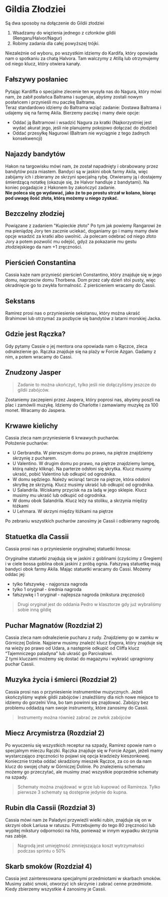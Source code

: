 # Gildia Złodziei

Są dwa sposoby na dołączenie do Gildii złodziei

1. Wsadzamy do więzienia jednego z członków gildii (Rengaru/Halvor/Nagur)
2. Robimy zadania dla całej powyższej trójki.

Niezależnie od wyboru, po wszystkim idziemy do Kardifa, który opowiada nam o spotkaniu za chatą Halvora. Tam walczymy z Atillą lub otrzymujemy od niego klucz, który otwiera kanały.

## Fałszywy posłaniec

Pytając Kardiffa o specjalne zlecenie ten wysyła nas do Nagura, który mówi nam, że zabił posłańca Baltrama i sugeruje, abyśmy zostali nowym posłańcem i przynieśli mu paczkę Baltrama.  
Teraz standardowo idziemy do Baltrama wziąć zadanie: Dostawa Baltrama i udajemy się na farmę Akila. Bierzemy paczkę i mamy dwie opcje:  
- Oddać ją Baltramowi i wsadzić Nagura za kratki (Najkorzystniej jest wydać akurat jego, jeśli nie planujemy pokojowo dołączać do złodziei)  
- Oddać przesyłkę Nagurowi (Baltram nie wyciągnie z tego żadnych konsekwencji)

## Najazdy bandytów

Hakon na targowisku mówi nam, że został napadnięty i obrabowany przez bandytów poza miastem. Bandyci są w jaskini obok farmy Akila, więc zabijamy ich i zbieramy ze skrzyni specjalną rybę. Otwieramy ją i dostajemy śmierdzącą notatkę (okazuje się, że Halvor handluje z bandytami). Na koniec pogadajcie z Hakonem by zakończyć zadanie.  
**Nie poleca się go wydawać, jako że to po prostu strzał w kolano, biorąc pod uwagę ilość złota, którą możemy u niego zyskać.**

## Bezczelny złodziej

Powiązane z zadaniem "Kupieckie złoto" Po tym jak powiemy Rangarowi że ma pieniądzę Jory ten zacznie uciekać, doganiamy go i mamy mamy dwie opcje wsadzić za kratki albo uwolnić. Ja polecam odebrać od niego złoto Jory a potem pozwolić mu odejść, gdyż za pokazanie mu gestu złodziejskiego da nam +1 zręczności.

## Pierścień Constantina

Cassia każe nam przynieść pierścień Constantino, który znajduje się w jego domu, naprzeciw domu Thorbena. Dom przez cały dzień stoi pusty, więc okradnięcie go to zwykła formalność. Z pierścieniem wracamy do Cassii.

## Sekstans

Ramirez prosi nas o przyniesienie sekstansu, który można ukraść Brahimowi lub otrzymać za pozbycie się bandytów z latarni morskiej Jacka.

## Gdzie jest Rączka?

Gdy pytamy Cassie o jej mentora ona opowiada nam o Rączce, zleca odnalezienie go. Rączka znajduje się na plaży w Forcie Azgan. Gadamy z nim, a potem wracamy do Cassi.

## Znudzony Jasper

> Zadanie to można ukończyć, tylko jeśli nie dołączyliśmy jeszcze do gildii zabójców.

Zostaniemy zaczepieni przez Jaspera, który poprosi nas, abyśmy poszli na plac i zamówili muzykę. Idziemy do Charlotte i zamawiamy muzykę za 100 monet. Wracamy do Jaspera.

## Krwawe kielichy

Cassia zleca nam przyniesienie 6 krwawych pucharów.  
Położenie pucharów:
- U Gerbrandta. W pierwszym domu po prawo, na piętrze znajdziemy skrzynię z pucharem.
- U Valentino. W drugim domu po prawo, na piętrze znajdziemy lampę, którą należy kliknąć. Na parterze odsłoni się skrytka. Klucz musimy ukraść, pobić Valentino lub odkupić od ogrodnika.
- W domu sędziego. Należy wcisnąć tarcze na piętrze, która odsłoni skrytkę ze skrzynią. Klucz musimy ukraść lub odkupić od ogrodnika.
- U Salandrila. Wciskamy przycisk na za ladą w jego sklepie. Klucz musimy mu ukraść lub odkupić od ogrodnika.
- W domu obok Salandrila. Klucz leży na stoliku, a skrzynia między łóżkami
- U Lehmara. W skrzyni między łóżkami na piętrze

Po zebraniu wszystkich pucharów zanosimy je Cassii i odbieramy nagrodę.

## Statuetka dla Cassii

Cassia prosi nas o przyniesienie oryginalnej statuetki Innosa:

Oryginalne statuetki znajdują się w jaskini z goblinami (czyścimy z Gregiem) i w ciele bossa goblina obok jaskini z próbą ognia. Fałszywą statuetkę mają bandyci obok farmy Akila. Mając statuetki wracamy do Cassi. Możemy oddac jej:
- tylko fałszywkę - najgorsza nagroda
- tylko 1 oryginał - średnia nagroda
- fałszywkę i 1 oryginał - najlepsza nagroda (mikstura zręczności)
> Drugi oryginał jest do oddania Pedro w klasztorze gdy już wybraliśmy sobie inną gildię

## Puchar Magnatów (Rozdział 2)

Cassia zleca nam odnalezienie pucharu z rudy. Znajdziemy go w zamku w Górniczej Dolinie. Najpierw musimy znaleźć klucz Engora, który znajduje się na wieży po prawo od Udara, a następnie odkupić od Cliffa klucz “Tajemniczego paladyna” lub ukraść go Parcivalowi.  
Z tymi kluczami możemy się dostać do magazynu i wykraść upragniony puchar Cassii.

## Muzyka życia i śmierci (Rozdział 2)

Cassia prosi nas o przyniesienie instrumentów muzycznych. Jeżeli skończyliśmy wątek gildii zabójców i znaleźliśmy dla nich nowe miejsce to idziemy do gorzelni Vina, bo tam powinni się znajdować. Zabójcy bez problemu oddadzą nam swoje instrumenty, które zanosimy do Cassii.
> Instrumenty można również zabrać ze zwłok zabójców

## Miecz Arcymistrza (Rozdział 2)

Po wyuczeniu się wszystkich receptur na szpady, Ramirez opowie nam o specjalnym mieczu Rączki. Rączka znajduje się w Forcie Azgan, jeżeli mamy wystarczająco zręczności to pojawi się opcja kradzieży kieszonkowej. Koniecznie trzeba oddać skradziony mieszek Rączce, za co on da nam klucz do swojej chaty w Górniczej Dolinie. Po znalezieniu schematu możemy go przeczytać, ale musimy znać wszystkie poprzednie schematy na szpady.
> Schematy można znajdować w grze lub kupować od Ramireza. Tylko pierwsze 3 schematy są dostępnie jedynie do kupna.

## Rubin dla Cassii (Rozdział 3)

Cassia mówi nam że Paladyni przywieźli wielki rubin, znajduje się on w skrzyni obok Lariusa w ratuszu. Potrzebujemy do tego 80 zręczności lub wypitej mikstury odporności na hita, ponieważ w innym wypadku skrzynia nas zabije.
> Nagrodą jest umiejętność zmniejszająca koszt wytrzymałości podczas sprintu o 50%

## Skarb smoków (Rozdział 4)

Cassia jest zainteresowana specjalnymi przedmiotami w skarbach smoków. Musimy zabić smoki, otworzyć ich skrzynie i zabrać cenne przedmiote. Kiedy zbierzemy wszystkie 4 zanosimy je Cassii.

